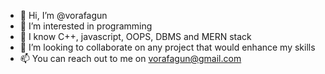 - 👋 Hi, I’m @vorafagun
- 👀 I’m interested in programming
- 🌱 I know C++, javascript, OOPS, DBMS and MERN stack
- 💞️ I’m looking to collaborate on any project that would enhance my skills
- 📫 You can reach out to me on vorafagun@gmail.com

<!---
vorafagun/vorafagun is a ✨ special ✨ repository because its `README.md` (this file) appears on your GitHub profile.
You can click the Preview link to take a look at your changes.
--->
